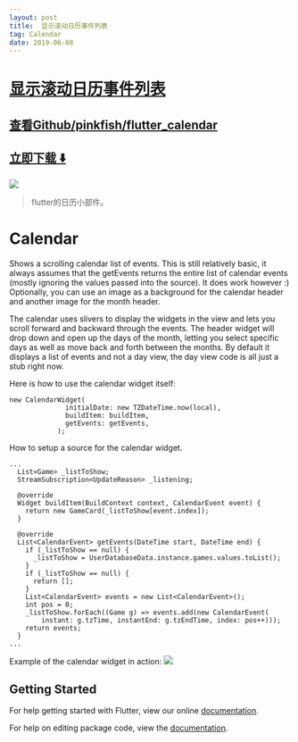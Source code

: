 ```yaml
---
layout: post
title:  显示滚动日历事件列表
tag: Calendar
date: 2019-06-08
---
```


# [显示滚动日历事件列表 ](http://github.com/pinkfish/flutter_calendar) 



## [查看Github/pinkfish/flutter_calendar](http://github.com/pinkfish/flutter_calendar)
## [立即下载 ️⬇️ ](https://codeload.github.com/pinkfish/flutter_calendar/zip/master) 


 
![](https://flutterawesome.com/content/images/2018/09/flutter_calendar.jpg)
 
>
> flutter的日历小部件。
>

 
# Calendar

Shows a scrolling calendar list of events.  This is still relatively basic, it always
assumes that the getEvents returns the entire list of calendar events (mostly ignoring
the values passed into the source).  It does work however :)  Optionally, you can use an
image as a background for the calendar header and another image for the month header.


The calendar uses slivers to display the widgets in the view and lets you scroll forward
and backward through the events.  The header widget will drop down and open up the days of
the month, letting you select specific days as well as move back and forth between the months.
By default it displays a list of events and not a day view, the day view code is all just a
stub right now.

Here is how to use the calendar widget itself:

```
new CalendarWidget(
              initialDate: new TZDateTime.now(local),
              buildItem: buildItem,
              getEvents: getEvents,
            );
```

How to setup a source for the calendar widget.
```
...
  List<Game> _listToShow;
  StreamSubscription<UpdateReason> _listening;

  @override
  Widget buildItem(BuildContext context, CalendarEvent event) {
    return new GameCard(_listToShow[event.index]);
  }

  @override
  List<CalendarEvent> getEvents(DateTime start, DateTime end) {
    if (_listToShow == null) {
      _listToShow = UserDatabaseData.instance.games.values.toList();
    }
    if (_listToShow == null) {
      return [];
    }
    List<CalendarEvent> events = new List<CalendarEvent>();
    int pos = 0;
    _listToShow.forEach((Game g) => events.add(new CalendarEvent(
        instant: g.tzTime, instantEnd: g.tzEndTime, index: pos++)));
    return events;
  }
...
```

Example of the calendar widget in action:
<img src="https://github.com/pinkfish/flutter_calendar/blob/master/screenshots/screenrecording.gif?raw=true"/>

## Getting Started

For help getting started with Flutter, view our online [documentation](https://flutter.io/).

For help on editing package code, view the [documentation](https://flutter.io/developing-packages/).

